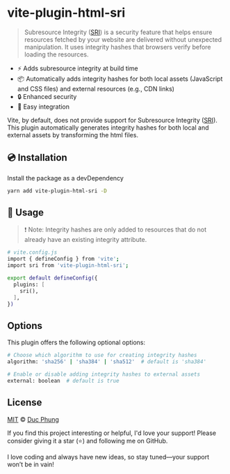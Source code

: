 # vite-plugin-html-sri

> Subresource Integrity ([SRI](https://developer.mozilla.org/en-US/docs/Web/Security/Subresource_Integrity)) is a security feature that helps ensure resources fetched by your website are delivered without unexpected manipulation.
It uses integrity hashes that browsers verify before loading the resources.

- ⚡️ Adds subresource integrity at build time
- 📦 Automatically adds integrity hashes for both local assets (JavaScript and CSS files) and external resources (e.g., CDN links)
- 🔒 Enhanced security
- 🔌 Easy integration

Vite, by default, does not provide support for Subresource Integrity ([SRI](https://developer.mozilla.org/en-US/docs/Web/Security/Subresource_Integrity)).
This plugin automatically generates integrity hashes for both local and external assets by transforming the html files.

## 💿 Installation

Install the package as a devDependency

```sh
yarn add vite-plugin-html-sri -D
```

## 🚀 Usage

> ❗ Note: Integrity hashes are only added to resources that do not already have an existing integrity attribute.

```sh
# vite.config.js
import { defineConfig } from 'vite';
import sri from 'vite-plugin-html-sri';

export default defineConfig({
  plugins: [
    sri(),
  ],
})
```

## Options

This plugin offers the following optional options:

```sh
# Choose which algorithm to use for creating integrity hashes
algorithm: 'sha256' | 'sha384' | 'sha512'  # default is 'sha384'

# Enable or disable adding integrity hashes to external assets
external: boolean  # default is true
```

## License

[MIT](https://choosealicense.com/licenses/mit/) © [Duc Phung](https://github.com/ducphu0ng)

If you find this project interesting or helpful, I'd love your support!
Please consider giving it a star (⭐) and following me on GitHub.

I love coding and always have new ideas, so stay tuned—your support won’t be in vain!